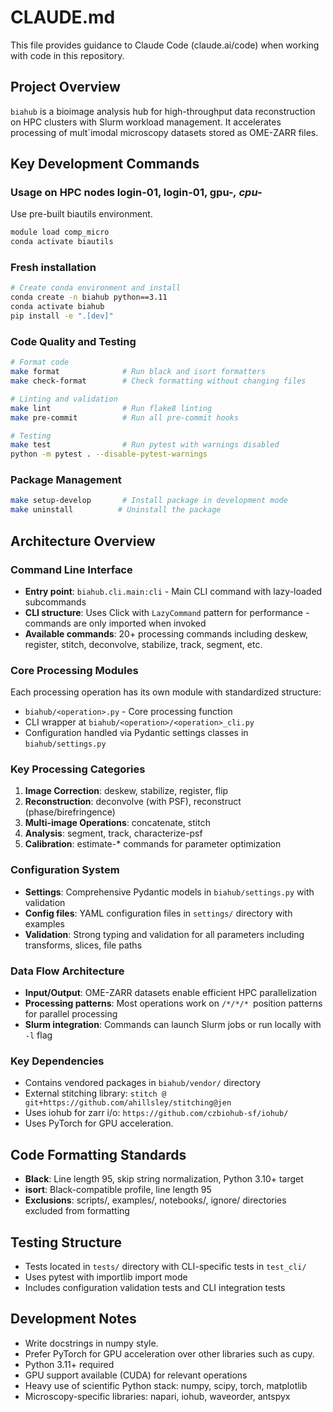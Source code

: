 # CLAUDE.md

This file provides guidance to Claude Code (claude.ai/code) when working with code in this repository.

## Project Overview

`biahub` is a bioimage analysis hub for high-throughput data reconstruction on HPC clusters with Slurm workload management. It accelerates processing of mult`imodal microscopy datasets stored as OME-ZARR files.

## Key Development Commands

### Usage on HPC nodes login-01, login-01, gpu-*, cpu-*
Use pre-built biautils environment.

```bash
module load comp_micro
conda activate biautils
```

### Fresh installation
```bash
# Create conda environment and install
conda create -n biahub python==3.11
conda activate biahub
pip install -e ".[dev]"
```

### Code Quality and Testing
```bash
# Format code
make format              # Run black and isort formatters
make check-format        # Check formatting without changing files

# Linting and validation
make lint                # Run flake8 linting
make pre-commit          # Run all pre-commit hooks

# Testing  
make test                # Run pytest with warnings disabled
python -m pytest . --disable-pytest-warnings
```

### Package Management
```bash
make setup-develop       # Install package in development mode
make uninstall          # Uninstall the package
```

## Architecture Overview

### Command Line Interface
- **Entry point**: `biahub.cli.main:cli` - Main CLI command with lazy-loaded subcommands
- **CLI structure**: Uses Click with `LazyCommand` pattern for performance - commands are only imported when invoked
- **Available commands**: 20+ processing commands including deskew, register, stitch, deconvolve, stabilize, track, segment, etc.

### Core Processing Modules
Each processing operation has its own module with standardized structure:
- `biahub/<operation>.py` - Core processing function
- CLI wrapper at `biahub/<operation>/<operation>_cli.py`
- Configuration handled via Pydantic settings classes in `biahub/settings.py`

### Key Processing Categories
1. **Image Correction**: deskew, stabilize, register, flip
2. **Reconstruction**: deconvolve (with PSF), reconstruct (phase/birefringence)
3. **Multi-image Operations**: concatenate, stitch  
4. **Analysis**: segment, track, characterize-psf
5. **Calibration**: estimate-* commands for parameter optimization

### Configuration System
- **Settings**: Comprehensive Pydantic models in `biahub/settings.py` with validation
- **Config files**: YAML configuration files in `settings/` directory with examples
- **Validation**: Strong typing and validation for all parameters including transforms, slices, file paths

### Data Flow Architecture
- **Input/Output**: OME-ZARR datasets enable efficient HPC parallelization
- **Processing patterns**: Most operations work on `/*/*/* `position patterns for parallel processing
- **Slurm integration**: Commands can launch Slurm jobs or run locally with `-l` flag

### Key Dependencies
- Contains vendored packages in `biahub/vendor/` directory
- External stitching library: `stitch @ git+https://github.com/ahillsley/stitching@jen`
- Uses iohub for zarr i/o: `https://github.com/czbiohub-sf/iohub/`
- Uses PyTorch for GPU acceleration.

## Code Formatting Standards
- **Black**: Line length 95, skip string normalization, Python 3.10+ target
- **isort**: Black-compatible profile, line length 95
- **Exclusions**: scripts/, examples/, notebooks/, ignore/ directories excluded from formatting

## Testing Structure
- Tests located in `tests/` directory with CLI-specific tests in `test_cli/`
- Uses pytest with importlib import mode
- Includes configuration validation tests and CLI integration tests

## Development Notes
- Write docstrings in numpy style.
- Prefer PyTorch for GPU acceleration over other libraries such as cupy.
- Python 3.11+ required
- GPU support available (CUDA) for relevant operations
- Heavy use of scientific Python stack: numpy, scipy, torch, matplotlib
- Microscopy-specific libraries: napari, iohub, waveorder, antspyx
